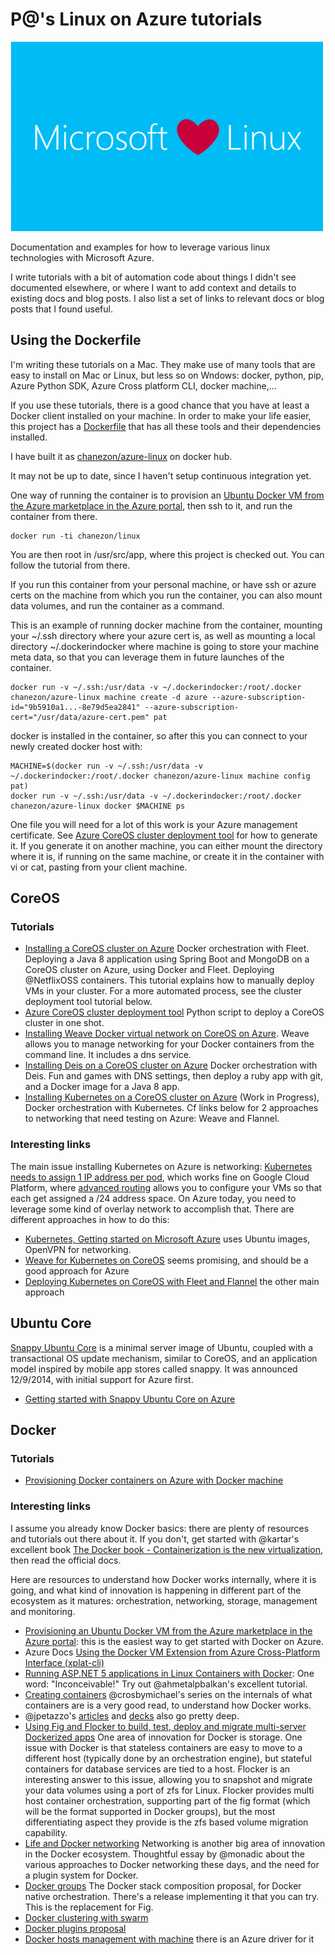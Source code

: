 # P@'s Linux on Azure tutorials

<img src="/img/Microsoft-Loves-Linux.png"/>

Documentation and examples for how to leverage various linux technologies with Microsoft Azure.

I write tutorials with a bit of automation code about things I didn't see documented elsewhere, or where I want to add context and details to existing docs and blog posts. I also list a set of links to relevant docs or blog posts that I found useful.

## Using the Dockerfile

I'm writing these tutorials on a Mac. They make use of many tools that are easy to install on Mac or Linux, but less so on Wndows: docker, python, pip, Azure Python SDK, Azure Cross platform CLI, docker machine,...

If you use these tutorials, there is a good chance that you have at least a Docker client installed on your machine. In order to make your life easier, this project has a [Dockerfile](Dockerfile) that has all these tools and their dependencies installed.

I have built it as [chanezon/azure-linux](https://registry.hub.docker.com/u/chanezon/azure-linux/) on docker hub.

It may not be up to date, since I haven't setup continuous integration yet.

One way of running the container is to provision an [Ubuntu Docker VM from the Azure marketplace in the Azure portal](http://azure.microsoft.com/blog/2015/01/08/introducing-docker-in-microsoft-azure-marketplace/), then ssh to it, and run the container from there.

```
docker run -ti chanezon/linux
```

You are then root in /usr/src/app, where this project is checked out. You can follow the tutorial from there.

If you run this container from your personal machine, or have ssh or azure certs on the machine from which you run the container, you can also mount data volumes, and run the container as a command.

This is an example of running docker machine from the container, mounting your ~/.ssh directory where your azure cert is, as well as mounting a local directory ~/.dockerindocker where machine is going to store your machine meta data, so that you can leverage them in future launches of the container.
```
docker run -v ~/.ssh:/usr/data -v ~/.dockerindocker:/root/.docker chanezon/azure-linux machine create -d azure --azure-subscription-id="9b5910a1...-8e79d5ea2841" --azure-subscription-cert="/usr/data/azure-cert.pem" pat
```

docker is installed in the container, so after this you can connect to your newly created docker host with:
```
MACHINE=$(docker run -v ~/.ssh:/usr/data -v ~/.dockerindocker:/root/.docker chanezon/azure-linux machine config pat)
docker run -v ~/.ssh:/usr/data -v ~/.dockerindocker:/root/.docker chanezon/azure-linux docker $MACHINE ps
```

One file you will need for a lot of this work is your Azure management certificate. See [Azure CoreOS cluster deployment tool](/coreos/cluster/README.md) for how to generate it. If you generate it on another machine, you can either mount the directory where it is, if running on the same machine, or create it in the container with vi or cat, pasting from your client machine.

## CoreOS

### Tutorials

* [Installing a CoreOS cluster on Azure](/coreos/cloud-init/README.md) Docker orchestration with Fleet. Deploying a Java 8 application using Spring Boot and MongoDB on a CoreOS cluster on Azure, using Docker and Fleet. Deploying @NetflixOSS containers. This tutorial explains how to manually deploy VMs in your cluster. For a more automated process, see the cluster deployment tool tutorial below.
* [Azure CoreOS cluster deployment tool](/coreos/cluster/README.md) Python script to deploy a CoreOS cluster in one shot.
* [Installing Weave Docker virtual network on CoreOS on Azure](/coreos/weave/README.md). Weave allows you to manage networking for your Docker containers from the command line. It includes a dns service.
* [Installing Deis on a CoreOS cluster on Azure](/coreos/deis/README.md) Docker orchestration with Deis. Fun and games with DNS settings, then deploy a ruby app with git, and a Docker image for a Java 8 app.
* [Installing Kubernetes on a CoreOS cluster on Azure](/coreos/kubernetes/README.md) (Work in Progress), Docker orchestration with Kubernetes. Cf links below for 2 approaches to networking that need testing on Azure: Weave and Flannel.

### Interesting links

The main issue installing Kubernetes on Azure is networking: [Kubernetes needs to assign 1 IP address per pod](https://github.com/GoogleCloudPlatform/kubernetes/blob/master/docs/design/networking.md), which works fine on Google Cloud Platform, where [advanced routing](https://cloud.google.com/compute/docs/networking#routing) allows you to configure your VMs so that each get assigned a /24 address space. On Azure today, you need to leverage some kind of overlay network to accomplish that. There are different approaches in how to do this:

* [Kubernetes, Getting started on Microsoft Azure](https://github.com/GoogleCloudPlatform/kubernetes/blob/master/docs/getting-started-guides/azure.md) uses Ubuntu images, OpenVPN for networking.
* [Weave for Kubernetes on CoreOS](http://weaveblog.com/2014/11/11/weave-for-kubernetes/) seems promising, and should be a good approach for Azure
* [Deploying Kubernetes on CoreOS with Fleet and Flannel](https://github.com/kelseyhightower/kubernetes-fleet-tutorial/blob/master/README.md) the other main approach

## Ubuntu Core

[Snappy Ubuntu Core](http://www.ubuntu.com/cloud/tools/snappy) is a minimal server image of Ubuntu, coupled with a transactional OS update mechanism, similar to CoreOS, and an application model inspired by mobile app stores called snappy. It was announced 12/9/2014, with initial support for Azure first.

* [Getting started with Snappy Ubuntu Core on Azure](/ubuntu/README.md)

## Docker

### Tutorials

* [Provisioning Docker containers on Azure with Docker machine](/docker/machine.md)

### Interesting links

I assume you already know Docker basics: there are plenty of resources and tutorials out there about it. If you don't, get started with @kartar's excellent book [The Docker book - Containerization is the new virtualization](http://www.dockerbook.com/), then read the official docs.

Here are resources to understand how Docker works internally, where it is going, and what kind of innovation is happening in different part of the ecosystem as it matures: orchestration, networking, storage, management and monitoring.

* [Provisioning an Ubuntu Docker VM from the Azure marketplace in the Azure portal](http://azure.microsoft.com/blog/2015/01/08/introducing-docker-in-microsoft-azure-marketplace/): this is the easiest way to get started with Docker on Azure.
* Azure Docs [Using the Docker VM Extension from Azure Cross-Platform Interface (xplat-cli)](http://azure.microsoft.com/en-us/documentation/articles/virtual-machines-docker-with-xplat-cli/)
* [Running ASP.NET 5 applications in Linux Containers with Docker](http://blogs.msdn.com/b/webdev/archive/2015/01/14/running-asp-net-5-applications-in-linux-containers-with-docker.aspx): One word: "Inconceivable!" Try out @ahmetalpbalkan's excellent tutorial.
* [Creating containers](http://crosbymichael.com/creating-containers-part-1.html) @crosbymichael's series on the internals of what containers are is a very good read, to understand how Docker works.
* @jpetazzo's [articles](http://blog.docker.com/author/jerome/) and [decks](http://www.slideshare.net/jpetazzo/) also go pretty deep.
* [Using Fig and Flocker to build, test, deploy and migrate multi-server Dockerized apps](https://clusterhq.com/blog/fig-flocker-multi-server-docker-apps/) One area of innovation for Docker is storage. One issue with Docker is that stateless containers are easy to move to a different host (typically done by an orchestration engine), but stateful containers for database services are tied to a host. Flocker is an interesting answer to this issue, allowing you to snapshot and migrate your data volumes using a port of zfs for Linux. Flocker provides multi host container orchestration, supporting part of the fig format (which will be the format supported in Docker groups), but the most differentiating aspect they provide is the zfs based volume migration capability.
*  [Life and Docker networking](http://weaveblog.com/2014/11/13/life-and-docker-networking/) Networking is another big area of innovation in the Docker ecosystem. Thoughtful essay by @monadic about the various approaches to Docker networking these days, and the need for a plugin system for Docker.
* [Docker groups](https://github.com/docker/docker/issues/9175) The Docker stack composition proposal, for Docker native orchestration. There's a release implementing it that you can try. This is the replacement for Fig.
* [Docker clustering with swarm](https://github.com/docker/swarm)
* [Docker plugins proposal](https://github.com/docker/docker/pull/8968)
* [Docker hosts management with machine](https://github.com/docker/machine) there is an Azure driver for it
